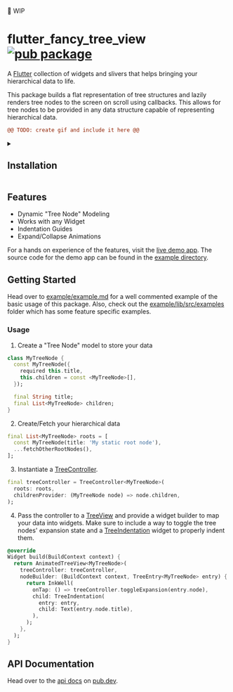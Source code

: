 🚧 WIP

# flutter_fancy_tree_view [![pub package](https://img.shields.io/pub/v/flutter_fancy_tree_view.svg)](https://pub.dev/packages/flutter_fancy_tree_view)

A [Flutter] collection of widgets and slivers that helps bringing your
hierarchical data to life.

This package builds a flat representation of tree structures and lazily renders
tree nodes to the screen on scroll using callbacks. This allows for tree nodes
to be provided in any data structure capable of representing hierarchical data.

```diff
@@ TODO: create gif and include it here @@
```

<details>
<summary>

## Installation

</summary>

Run this command:

```sh
flutter pub add flutter_fancy_tree_view
```

This will add a line like this to your package's pubspec.yaml (and run an 
implicit `flutter pub get`):

```yaml
dependencies:
  flutter_fancy_tree_view: any
```

Now in your Dart code, you can use:

```dart
import 'package:flutter_fancy_tree_view/flutter_fancy_tree_view.dart';
```

</details>

## Features

* Dynamic "Tree Node" Modeling
* Works with any Widget
* Indentation Guides
* Expand/Collapse Animations

For a hands on experience of the features, visit the [live demo app].
The source code for the demo app can be found in the [example directory].

## Getting Started

Head over to [example/example.md] for a well commented example of the
basic usage of this package.
Also, check out the [example/lib/src/examples] folder which has some
feature specific examples.

### Usage

1. Create a "Tree Node" model to store your data

```dart
class MyTreeNode {
  const MyTreeNode({
    required this.title,
    this.children = const <MyTreeNode>[],
  });

  final String title;
  final List<MyTreeNode> children;
}
```

2. Create/Fetch your hierarchical data

```dart
final List<MyTreeNode> roots = [
  const MyTreeNode(title: 'My static root node'),
  ...fetchOtherRootNodes(),
];
```

3. Instantiate a [TreeController](https://pub.dev/documentation/flutter_fancy_tree_view/latest/flutter_fancy_tree_view/TreeController-class.html).

```dart
final treeController = TreeController<MyTreeNode>(
  roots: roots,
  childrenProvider: (MyTreeNode node) => node.children,
);
```

4. Pass the controller to a [TreeView](https://pub.dev/documentation/flutter_fancy_tree_view/latest/flutter_fancy_tree_view/TreeView-class.html)
and provide a widget builder to map your data into widgets. Make sure to include
a way to toggle the tree nodes' expansion state and a [TreeIndentation](https://pub.dev/documentation/flutter_fancy_tree_view/latest/flutter_fancy_tree_view/TreeIndentation-class.html)
widget to properly indent them.

```dart
@override
Widget build(BuildContext context) {
  return AnimatedTreeView<MyTreeNode>(
    treeController: treeController,
    nodeBuilder: (BuildContext context, TreeEntry<MyTreeNode> entry) {
      return InkWell(
        onTap: () => treeController.toggleExpansion(entry.node),
        child: TreeIndentation(
          entry: entry,
          child: Text(entry.node.title),
        ),
      );
    },
  );
}
```

## API Documentation

Head over to the [api docs] on [pub.dev].

[pub.dev]: https://pub.dev
[Flutter]: https://flutter.dev
[live demo app]: https://baumths.github.io/flutter_tree_view
[example directory]: https://github.com/baumths/flutter_tree_view/tree/main/example
[example/example.md]: https://github.com/baumths/flutter_tree_view/tree/main/example/example.md
[example/lib/src/examples]: https://github.com/baumths/flutter_tree_view/tree/main/example/lib/src/examples
[api docs]: https://pub.dev/documentation/flutter_fancy_tree_view/latest/flutter_fancy_tree_view/flutter_fancy_tree_view-library.html

[asset]: https://raw.githubusercontent.com/baumths/flutter_tree_view/main/.github/assets/<ASSET_FILE_NAME>

